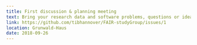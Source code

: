 ```yaml
---
title: First discussion & planning meeting
text: Bring your research data and software problems, questions or ideas so we can discuss them, and define the more specialised topics for the next weeks.
link: https://github.com/tibhannover/FAIR-studyGroup/issues/1
location: Grunwald-Haus
date: 2018-09-26
---
```

